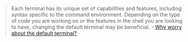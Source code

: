 > Each terminal has its unique set of capabilities and features, including syntax specific to the command environment. Depending on the type of code you are working on or the features in the shell you are looking to have, changing the default terminal may be beneficial. - [Why worry about the default terminal?](https://www.virtualizationhowto.com/community/devops-forum/how-to-change-integrated-shell-in-vscode/)

<link rel="shortcut icon" href="https://code.visualstudio.com/favicon.ico" type="image/x-icon" />
